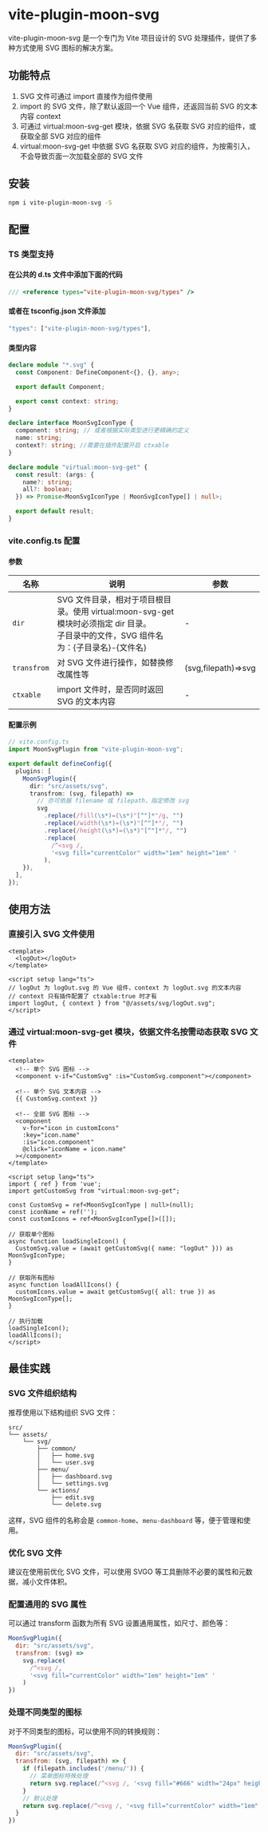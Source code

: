 # vite-plugin-moon-svg

vite-plugin-moon-svg 是一个专门为 Vite 项目设计的 SVG 处理插件，提供了多种方式使用 SVG 图标的解决方案。

## 功能特点

1. SVG 文件可通过 import 直接作为组件使用
2. import 的 SVG 文件，除了默认返回一个 Vue 组件，还返回当前 SVG 的文本内容 context
3. 可通过 virtual:moon-svg-get 模块，依据 SVG 名获取 SVG 对应的组件，或获取全部 SVG 对应的组件
4. virtual:moon-svg-get 中依据 SVG 名获取 SVG 对应的组件，为按需引入，不会导致页面一次加载全部的 SVG 文件

## 安装

```bash
npm i vite-plugin-moon-svg -S
```

## 配置

### TS 类型支持

#### 在公共的 d.ts 文件中添加下面的代码

```typescript
/// <reference types="vite-plugin-moon-svg/types" />
```

#### 或者在 tsconfig.json 文件添加

```typescript
"types": ["vite-plugin-moon-svg/types"],
```

#### 类型内容

```typescript
declare module "*.svg" {
  const Component: DefineComponent<{}, {}, any>;

  export default Component;

  export const context: string;
}

declare interface MoonSvgIconType {
  component: string; // 或者根据实际类型进行更精确的定义
  name: string;
  context?: string; //需要在插件配置开启 ctxable
}

declare module "virtual:moon-svg-get" {
  const result: (args: {
    name?: string;
    all?: boolean;
  }) => Promise<MoonSvgIconType | MoonSvgIconType[] | null>;

  export default result;
}
```

### vite.config.ts 配置

#### 参数

| 名称      | 说明                                                                                                                           | 参数                |
|-----------|--------------------------------------------------------------------------------------------------------------------------------|---------------------|
| `dir`     | SVG 文件目录，相对于项目根目录。使用 virtual:moon-svg-get 模块时必须指定 dir 目录。<br/>子目录中的文件，SVG 组件名为：{子目录名}-{文件名} | -                   |
| `transfrom` | 对 SVG 文件进行操作，如替换修改属性等                                                                                          | (svg,filepath)=>svg |
| `ctxable` | import 文件时，是否同时返回 SVG 的文本内容                                                                                     | -                   |

#### 配置示例

```typescript
// vite.config.ts
import MoonSvgPlugin from "vite-plugin-moon-svg";

export default defineConfig({
  plugins: [
    MoonSvgPlugin({
      dir: "src/assets/svg",
      transfrom: (svg, filepath) =>
        // 亦可依据 filename 或 filepath，指定修改 svg
        svg
          .replace(/fill(\s*)=(\s*)"[^"]*"/g, "")
          .replace(/width(\s*)=(\s*)"[^"]*"/, "")
          .replace(/height(\s*)=(\s*)"[^"]*"/, "")
          .replace(
            /^<svg /,
            '<svg fill="currentColor" width="1em" height="1em" '
          ),
    }),
  ],
});
```

## 使用方法

### 直接引入 SVG 文件使用

```vue
<template>
  <logOut></logOut>
</template>

<script setup lang="ts">
// logOut 为 logOut.svg 的 Vue 组件，context 为 logOut.svg 的文本内容
// context 只有插件配置了 ctxable:true 时才有
import logOut, { context } from "@/assets/svg/logOut.svg";
</script>
```

### 通过 virtual:moon-svg-get 模块，依据文件名按需动态获取 SVG 文件

```vue
<template>
  <!-- 单个 SVG 图标 -->
  <component v-if="CustomSvg" :is="CustomSvg.component"></component>
  
  <!-- 单个 SVG 文本内容 -->
  {{ CustomSvg.context }}
  
  <!-- 全部 SVG 图标 -->
  <component 
    v-for="icon in customIcons" 
    :key="icon.name" 
    :is="icon.component" 
    @click="iconName = icon.name"
  ></component>
</template>

<script setup lang="ts">
import { ref } from 'vue';
import getCustomSvg from "virtual:moon-svg-get";

const CustomSvg = ref<MoonSvgIconType | null>(null);
const iconName = ref('');
const customIcons = ref<MoonSvgIconType[]>([]);

// 获取单个图标
async function loadSingleIcon() {
  CustomSvg.value = (await getCustomSvg({ name: "logOut" })) as MoonSvgIconType;
}

// 获取所有图标
async function loadAllIcons() {
  customIcons.value = await getCustomSvg({ all: true }) as MoonSvgIconType[];
}

// 执行加载
loadSingleIcon();
loadAllIcons();
</script>
```

## 最佳实践

### SVG 文件组织结构

推荐使用以下结构组织 SVG 文件：

```
src/
└── assets/
    └── svg/
        ├── common/
        │   ├── home.svg
        │   └── user.svg
        ├── menu/
        │   ├── dashboard.svg
        │   └── settings.svg
        └── actions/
            ├── edit.svg
            └── delete.svg
```

这样，SVG 组件的名称会是 `common-home`、`menu-dashboard` 等，便于管理和使用。

### 优化 SVG 文件

建议在使用前优化 SVG 文件，可以使用 SVGO 等工具删除不必要的属性和元数据，减小文件体积。

### 配置通用的 SVG 属性

可以通过 transform 函数为所有 SVG 设置通用属性，如尺寸、颜色等：

```javascript
MoonSvgPlugin({
  dir: "src/assets/svg",
  transfrom: (svg) => 
    svg.replace(
      /^<svg /,
      '<svg fill="currentColor" width="1em" height="1em" '
    )
})
```

### 处理不同类型的图标

对于不同类型的图标，可以使用不同的转换规则：

```javascript
MoonSvgPlugin({
  dir: "src/assets/svg",
  transfrom: (svg, filepath) => {
    if (filepath.includes('/menu/')) {
      // 菜单图标特殊处理
      return svg.replace(/^<svg /, '<svg fill="#666" width="24px" height="24px" ');
    }
    // 默认处理
    return svg.replace(/^<svg /, '<svg fill="currentColor" width="1em" height="1em" ');
  }
})
``` 